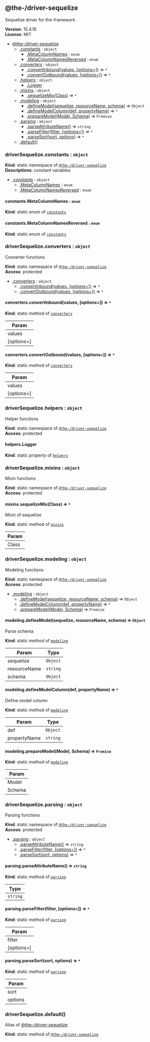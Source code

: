 <!--- Code generated by @the-/script-doc. DO NOT EDIT. -->

<a name="module_@the-/driver-sequelize"></a>

## @the-/driver-sequelize
Sequelize driver for the-framework

**Version**: 15.4.16  
**License**: MIT  

* [@the-/driver-sequelize](#module_@the-/driver-sequelize)
    * [.constants](#module_@the-/driver-sequelize.constants) : <code>object</code>
        * [.MetaColumnNames](#module_@the-/driver-sequelize.constants.MetaColumnNames) : <code>enum</code>
        * [.MetaColumnNamesReversed](#module_@the-/driver-sequelize.constants.MetaColumnNamesReversed) : <code>enum</code>
    * [.converters](#module_@the-/driver-sequelize.converters) : <code>object</code>
        * [.convertInbound(values, [options&#x3D;])](#module_@the-/driver-sequelize.converters.convertInbound) ⇒ <code>\*</code>
        * [.convertOutbound(values, [options&#x3D;])](#module_@the-/driver-sequelize.converters.convertOutbound) ⇒ <code>\*</code>
    * [.helpers](#module_@the-/driver-sequelize.helpers) : <code>object</code>
        * [.Logger](#module_@the-/driver-sequelize.helpers.Logger)
    * [.mixins](#module_@the-/driver-sequelize.mixins) : <code>object</code>
        * [.sequelizeMix(Class)](#module_@the-/driver-sequelize.mixins.sequelizeMix) ⇒ <code>\*</code>
    * [.modeling](#module_@the-/driver-sequelize.modeling) : <code>object</code>
        * [.defineModel(sequelize, resourceName, schema)](#module_@the-/driver-sequelize.modeling.defineModel) ⇒ <code>Object</code>
        * [.defineModelColumn(def, propertyName)](#module_@the-/driver-sequelize.modeling.defineModelColumn) ⇒ <code>\*</code>
        * [.prepareModel(Model, Schema)](#module_@the-/driver-sequelize.modeling.prepareModel) ⇒ <code>Promise</code>
    * [.parsing](#module_@the-/driver-sequelize.parsing) : <code>object</code>
        * [.parseAttributeName()](#module_@the-/driver-sequelize.parsing.parseAttributeName) ⇒ <code>string</code>
        * [.parseFilter(filter, [options&#x3D;])](#module_@the-/driver-sequelize.parsing.parseFilter) ⇒ <code>\*</code>
        * [.parseSort(sort, options)](#module_@the-/driver-sequelize.parsing.parseSort) ⇒ <code>\*</code>
    * [.default()](#module_@the-/driver-sequelize.default)

<a name="module_@the-/driver-sequelize.constants"></a>

### driverSequelize.constants : <code>object</code>
**Kind**: static namespace of [<code>@the-/driver-sequelize</code>](#module_@the-/driver-sequelize)  
**Descriptions**: constant variables  

* [.constants](#module_@the-/driver-sequelize.constants) : <code>object</code>
    * [.MetaColumnNames](#module_@the-/driver-sequelize.constants.MetaColumnNames) : <code>enum</code>
    * [.MetaColumnNamesReversed](#module_@the-/driver-sequelize.constants.MetaColumnNamesReversed) : <code>enum</code>

<a name="module_@the-/driver-sequelize.constants.MetaColumnNames"></a>

#### constants.MetaColumnNames : <code>enum</code>
**Kind**: static enum of [<code>constants</code>](#module_@the-/driver-sequelize.constants)  
<a name="module_@the-/driver-sequelize.constants.MetaColumnNamesReversed"></a>

#### constants.MetaColumnNamesReversed : <code>enum</code>
**Kind**: static enum of [<code>constants</code>](#module_@the-/driver-sequelize.constants)  
<a name="module_@the-/driver-sequelize.converters"></a>

### driverSequelize.converters : <code>object</code>
Converter functions

**Kind**: static namespace of [<code>@the-/driver-sequelize</code>](#module_@the-/driver-sequelize)  
**Access**: protected  

* [.converters](#module_@the-/driver-sequelize.converters) : <code>object</code>
    * [.convertInbound(values, [options&#x3D;])](#module_@the-/driver-sequelize.converters.convertInbound) ⇒ <code>\*</code>
    * [.convertOutbound(values, [options&#x3D;])](#module_@the-/driver-sequelize.converters.convertOutbound) ⇒ <code>\*</code>

<a name="module_@the-/driver-sequelize.converters.convertInbound"></a>

#### converters.convertInbound(values, [options&#x3D;]) ⇒ <code>\*</code>
**Kind**: static method of [<code>converters</code>](#module_@the-/driver-sequelize.converters)  

| Param |
| --- |
| values | 
| [options=] | 

<a name="module_@the-/driver-sequelize.converters.convertOutbound"></a>

#### converters.convertOutbound(values, [options&#x3D;]) ⇒ <code>\*</code>
**Kind**: static method of [<code>converters</code>](#module_@the-/driver-sequelize.converters)  

| Param |
| --- |
| values | 
| [options=] | 

<a name="module_@the-/driver-sequelize.helpers"></a>

### driverSequelize.helpers : <code>object</code>
Helper functions

**Kind**: static namespace of [<code>@the-/driver-sequelize</code>](#module_@the-/driver-sequelize)  
**Access**: protected  
<a name="module_@the-/driver-sequelize.helpers.Logger"></a>

#### helpers.Logger
**Kind**: static property of [<code>helpers</code>](#module_@the-/driver-sequelize.helpers)  
<a name="module_@the-/driver-sequelize.mixins"></a>

### driverSequelize.mixins : <code>object</code>
Mixin functions

**Kind**: static namespace of [<code>@the-/driver-sequelize</code>](#module_@the-/driver-sequelize)  
**Access**: protected  
<a name="module_@the-/driver-sequelize.mixins.sequelizeMix"></a>

#### mixins.sequelizeMix(Class) ⇒ <code>\*</code>
Mixin of sequelize

**Kind**: static method of [<code>mixins</code>](#module_@the-/driver-sequelize.mixins)  

| Param |
| --- |
| Class | 

<a name="module_@the-/driver-sequelize.modeling"></a>

### driverSequelize.modeling : <code>object</code>
Modeling functions

**Kind**: static namespace of [<code>@the-/driver-sequelize</code>](#module_@the-/driver-sequelize)  
**Access**: protected  

* [.modeling](#module_@the-/driver-sequelize.modeling) : <code>object</code>
    * [.defineModel(sequelize, resourceName, schema)](#module_@the-/driver-sequelize.modeling.defineModel) ⇒ <code>Object</code>
    * [.defineModelColumn(def, propertyName)](#module_@the-/driver-sequelize.modeling.defineModelColumn) ⇒ <code>\*</code>
    * [.prepareModel(Model, Schema)](#module_@the-/driver-sequelize.modeling.prepareModel) ⇒ <code>Promise</code>

<a name="module_@the-/driver-sequelize.modeling.defineModel"></a>

#### modeling.defineModel(sequelize, resourceName, schema) ⇒ <code>Object</code>
Parse schema

**Kind**: static method of [<code>modeling</code>](#module_@the-/driver-sequelize.modeling)  

| Param | Type |
| --- | --- |
| sequelize | <code>Object</code> | 
| resourceName | <code>string</code> | 
| schema | <code>Object</code> | 

<a name="module_@the-/driver-sequelize.modeling.defineModelColumn"></a>

#### modeling.defineModelColumn(def, propertyName) ⇒ <code>\*</code>
Define model column

**Kind**: static method of [<code>modeling</code>](#module_@the-/driver-sequelize.modeling)  

| Param | Type |
| --- | --- |
| def | <code>Object</code> | 
| propertyName | <code>string</code> | 

<a name="module_@the-/driver-sequelize.modeling.prepareModel"></a>

#### modeling.prepareModel(Model, Schema) ⇒ <code>Promise</code>
**Kind**: static method of [<code>modeling</code>](#module_@the-/driver-sequelize.modeling)  

| Param |
| --- |
| Model | 
| Schema | 

<a name="module_@the-/driver-sequelize.parsing"></a>

### driverSequelize.parsing : <code>object</code>
Parsing functions

**Kind**: static namespace of [<code>@the-/driver-sequelize</code>](#module_@the-/driver-sequelize)  
**Access**: protected  

* [.parsing](#module_@the-/driver-sequelize.parsing) : <code>object</code>
    * [.parseAttributeName()](#module_@the-/driver-sequelize.parsing.parseAttributeName) ⇒ <code>string</code>
    * [.parseFilter(filter, [options&#x3D;])](#module_@the-/driver-sequelize.parsing.parseFilter) ⇒ <code>\*</code>
    * [.parseSort(sort, options)](#module_@the-/driver-sequelize.parsing.parseSort) ⇒ <code>\*</code>

<a name="module_@the-/driver-sequelize.parsing.parseAttributeName"></a>

#### parsing.parseAttributeName() ⇒ <code>string</code>
**Kind**: static method of [<code>parsing</code>](#module_@the-/driver-sequelize.parsing)  

| Type |
| --- |
| <code>string</code> | 

<a name="module_@the-/driver-sequelize.parsing.parseFilter"></a>

#### parsing.parseFilter(filter, [options&#x3D;]) ⇒ <code>\*</code>
**Kind**: static method of [<code>parsing</code>](#module_@the-/driver-sequelize.parsing)  

| Param |
| --- |
| filter | 
| [options=] | 

<a name="module_@the-/driver-sequelize.parsing.parseSort"></a>

#### parsing.parseSort(sort, options) ⇒ <code>\*</code>
**Kind**: static method of [<code>parsing</code>](#module_@the-/driver-sequelize.parsing)  

| Param |
| --- |
| sort | 
| options | 

<a name="module_@the-/driver-sequelize.default"></a>

### driverSequelize.default()
Alias of [@the-/driver-sequelize](#module_@the-/driver-sequelize)

**Kind**: static method of [<code>@the-/driver-sequelize</code>](#module_@the-/driver-sequelize)  
